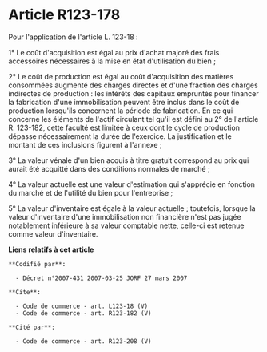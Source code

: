 # Article R123-178

Pour l'application de l'article L. 123-18 : 

1° Le coût d'acquisition est égal au prix d'achat majoré des frais accessoires nécessaires à la mise en état d'utilisation du
bien ; 

2° Le coût de production est égal au coût d'acquisition des matières consommées augmenté des charges directes et d'une
fraction des charges indirectes de production : les intérêts des capitaux empruntés pour financer la fabrication d'une
immobilisation peuvent être inclus dans le coût de production lorsqu'ils concernent la période de fabrication. En ce qui
concerne les éléments de l'actif circulant tel qu'il est défini au 2° de l'article R. 123-182, cette faculté est limitée à
ceux dont le cycle de production dépasse nécessairement la durée de l'exercice. La justification et le montant de ces
inclusions figurent à l'annexe ; 

3° La valeur vénale d'un bien acquis à titre gratuit correspond au prix qui aurait été acquitté dans des conditions normales
de marché ; 

4° La valeur actuelle est une valeur d'estimation qui s'apprécie en fonction du marché et de l'utilité du bien pour
l'entreprise ; 

5° La valeur d'inventaire est égale à la valeur actuelle ; toutefois, lorsque la valeur d'inventaire d'une immobilisation non
financière n'est pas jugée notablement inférieure à sa valeur comptable nette, celle-ci est retenue comme valeur
d'inventaire.

**Liens relatifs à cet article**

	**Codifié par**:

	  - Décret n°2007-431 2007-03-25 JORF 27 mars 2007

	**Cite**:

	  - Code de commerce - art. L123-18 (V)
	  - Code de commerce - art. R123-182 (V)

	**Cité par**:

	  - Code de commerce - art. R123-208 (V)
